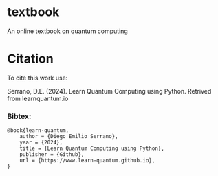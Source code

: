 # textbook
An online textbook on quantum computing

# Citation
To cite this work use:

Serrano, D.E. (2024). Learn Quantum Computing using Python. Retrived from learnquantum.io

### Bibtex:
```
@book{learn-quantum,   
    author = {Diego Emilio Serrano},   
    year = {2024},
    title = {Learn Quantum Computing using Python},   
    publisher = {Github},   
    url = {https://www.learn-quantum.github.io},
}
```
